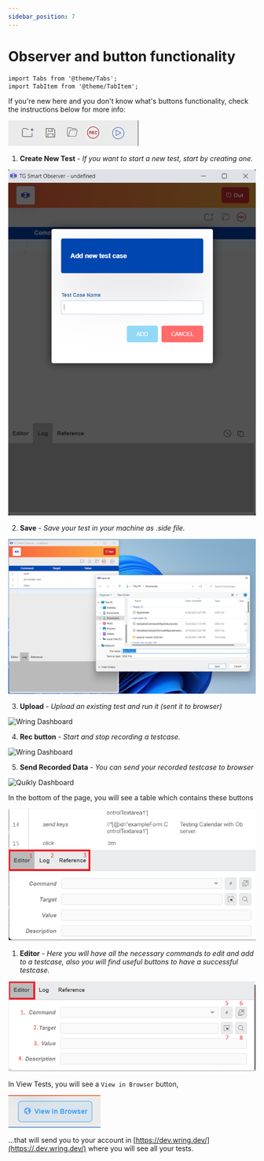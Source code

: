 ```yaml
---
sidebar_position: 7 
---
```


# Observer and button functionality

```mdx-code-block
import Tabs from '@theme/Tabs';
import TabItem from '@theme/TabItem';
```


If you're new here and you don't know what's buttons functionality, check the instructions below for more info: 


![Wring Dashboard](/img/bbutons.png)

1. **Create New Test** - *If you want to start a new test, start by creating one.*

![Wring Dashboard](/img/create.png)

2. **Save** - *Save your test in your machine as .side file.*

![Wring Dashboard](/img/save.png)

3. **Upload** - *Upload an existing test and run it (sent it to browser)*

![Wring Dashboard](/img/uploadd.gif)

4. **Rec button** - *Start and stop recording a testcase.*

![Wring Dashboard](/img/rec.gif)

5. **Send Recorded Data** - *You can send your recorded testcase to browser*

![Quikly Dashboard](/img/notification.png) 


In the bottom of the page, you will see a table which contains these buttons

![Quikly Dashboard](/img/tab.png) 


1. **Editor** - *Here you will have all the necessary commands to edit and add to a testcase, also you will find useful buttons to have a successful testcase.* 

![Wring Dashboard](/img/editor.png)








In View Tests, you will see a `View in Browser` button, 

![Wring Dashboard](/img/viewbrw.png)

...that will send you to your account in [https://dev.wring.dev/](https://.dev.wring.dev/) where you will see all your tests. 






